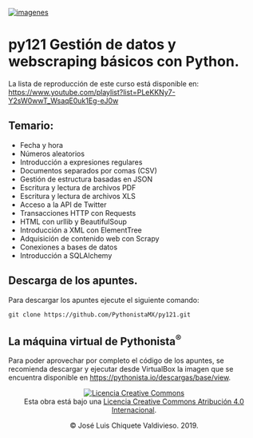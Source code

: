 [![imagenes](imagenes/pythonista.png)](https://pythonista.mx)

# py121 Gestión de datos y webscraping básicos con Python.

La lista de reproducción de este curso está disponible en:
https://www.youtube.com/playlist?list=PLeKKNy7-Y2sW0wwT_WsaqE0uk1Eg-eJ0w

## Temario:

* Fecha y hora
* Números aleatorios
* Introducción a expresiones regulares
* Documentos separados por comas (CSV)
* Gestión de estructura basadas en JSON
* Escritura y lectura de archivos PDF
* Escritura y lectura de archivos XLS
* Acceso a  la API de Twitter
* Transacciones HTTP con Requests
* HTML con urllib y BeautifulSoup
* Introducción a XML con ElementTree
* Adquisición de contenido web con Scrapy
* Conexiones a bases de datos
* Introducción a SQLAlchemy

## Descarga de los apuntes.

Para descargar los apuntes ejecute el siguiente comando:
```
git clone https://github.com/PythonistaMX/py121.git
```

## La máquina virtual de Pythonista<sup>®</sup>

Para poder aprovechar por completo el código de los apuntes, se recomienda descargar y ejecutar desde VirtualBox la imagen que se encuentra disponible en https://pythonista.io/descargas/base/view.


<p style="text-align: center"><a rel="license" href="http://creativecommons.org/licenses/by/4.0/"><img alt="Licencia Creative Commons" style="border-width:0" src="https://i.creativecommons.org/l/by/4.0/80x15.png" /></a><br />Esta obra está bajo una <a rel="license" href="http://creativecommons.org/licenses/by/4.0/">Licencia Creative Commons Atribución 4.0 Internacional</a>.</p>
<p style="text-align: center">&copy; José Luis Chiquete Valdivieso. 2019.</p>
